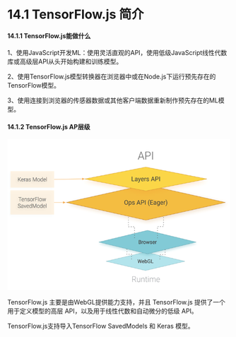 # 14.1 TensorFlow.js 简介

#### 14.1.1 TensorFlow.js能做什么

1、使用JavaScript开发ML：使用灵活直观的API，使用低级JavaScript线性代数库或高级层API从头开始构建和训练模型。

2、使用TensorFlow.js模型转换器在浏览器中或在Node.js下运行预先存在的TensorFlow模型。

3、使用连接到浏览器的传感器数据或其他客户端数据重新制作预先存在的ML模型。

#### 14.1.2 TensorFlow.js AP层级

![&#x56FE;14-1 TF.js &#x5C42;&#x7EA7;](../../.gitbook/assets/14-2.png)

   TensorFlow.js 主要是由WebGL提供能力支持，并且 TensorFlow.js 提供了一个用于定义模型的高层 API，以及用于线性代数和自动微分的低级 API。

  TensorFlow.js支持导入TensorFlow SavedModels 和 Keras 模型。

